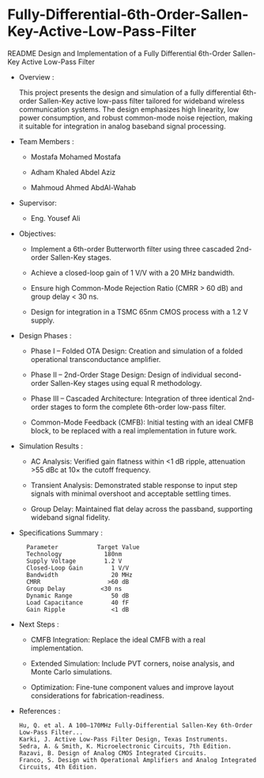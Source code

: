 # Fully-Differential-6th-Order-Sallen-Key-Active-Low-Pass-Filter
README
Design and Implementation of a Fully Differential 6th-Order Sallen-Key Active Low-Pass Filter

- Overview :
  
  This project presents the design and simulation of a fully differential 6th-order Sallen-Key active low-pass filter tailored for wideband wireless communication systems. The design emphasizes high linearity,      low power consumption, and robust common-mode noise rejection, making it suitable for integration in analog baseband signal processing.


- Team Members :
  
    - Mostafa Mohamed Mostafa
  
    - Adham Khaled Abdel Aziz
  
    - Mahmoud Ahmed AbdAl-Wahab 


- Supervisor:
  
  - Eng. Yousef Ali


- Objectives:
  
    - Implement a 6th-order Butterworth filter using three cascaded 2nd-order Sallen-Key stages.
  
    - Achieve a closed-loop gain of 1 V/V with a 20 MHz bandwidth.
  
    - Ensure high Common-Mode Rejection Ratio (CMRR > 60 dB) and group delay < 30 ns.
  
    - Design for integration in a TSMC 65nm CMOS process with a 1.2 V supply.


- Design Phases :
  
    - Phase I – Folded OTA Design: Creation and simulation of a folded operational transconductance amplifier.
      
    - Phase II – 2nd-Order Stage Design: Design of individual second-order Sallen-Key stages using equal R methodology.
      
    - Phase III – Cascaded Architecture: Integration of three identical 2nd-order stages to form the complete 6th-order low-pass filter.
      
    - Common-Mode Feedback (CMFB): Initial testing with an ideal CMFB block, to be replaced with a real implementation in future work.


- Simulation Results :
  
    - AC Analysis: Verified gain flatness within <1 dB ripple, attenuation >55 dBc at 10× the cutoff frequency.
      
    - Transient Analysis: Demonstrated stable response to input step signals with minimal overshoot and acceptable settling times.
      
    - Group Delay: Maintained flat delay across the passband, supporting wideband signal fidelity.


- Specifications Summary :
  
        Parameter         	Target Value
        Technology        	  180nm
        Supply Voltage        1.2 V
        Closed-Loop Gain	    1 V/V
        Bandwidth	            20 MHz
        CMRR	               >60 dB
        Group Delay	         <30 ns
        Dynamic Range	        50 dB
        Load Capacitance     	40 fF
        Gain Ripple         	<1 dB


- Next Steps :
  
    - CMFB Integration: Replace the ideal CMFB with a real implementation.
      
    - Extended Simulation: Include PVT corners, noise analysis, and Monte Carlo simulations.
      
    - Optimization: Fine-tune component values and improve layout considerations for fabrication-readiness.


- References :
  
      Hu, Q. et al. A 100–170MHz Fully-Differential Sallen-Key 6th-Order Low-Pass Filter...
      Karki, J. Active Low-Pass Filter Design, Texas Instruments.
      Sedra, A. & Smith, K. Microelectronic Circuits, 7th Edition.
      Razavi, B. Design of Analog CMOS Integrated Circuits.
      Franco, S. Design with Operational Amplifiers and Analog Integrated Circuits, 4th Edition.
